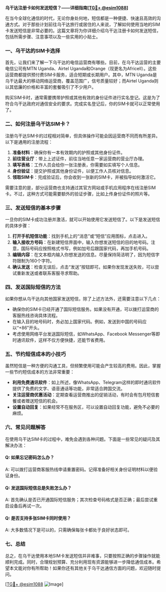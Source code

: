 **乌干达注册卡如何发送短信？——详细指南[[TG💪+ @esim1088](https://t.me/s/esim1088)]**

在当今全球化通信的时代，无论你身处何地，短信都是一种便捷、快速且高效的沟通方式。对于那些计划前往乌干达旅行或居住的人来说，了解如何使用当地的SIM卡发送短信是非常必要的。这篇文章将为你详细介绍乌干达注册卡如何发送短信，包括所需步骤、注意事项以及一些实用的小贴士。

### 一、乌干达的SIM卡选择

首先，让我们来了解一下乌干达的电信运营商有哪些。目前，在乌干达运营的主要电信公司有MTN Uganda、Airtel Uganda和Orange（现更名为Africell）。这些运营商都提供预付费SIM卡服务，适合短期或长期用户。其中，MTN Uganda是乌干达最大的移动网络运营商，覆盖范围广，信号质量较好；而Airtel Uganda则以其低廉的价格和丰富的套餐吸引了不少用户。

购买SIM卡时，通常需要携带护照或其他有效的身份证件进行实名登记。这是为了符合乌干达政府对通信安全的要求。完成实名登记后，你的SIM卡就可以正常使用了。

### 二、如何注册乌干达SIM卡？

注册乌干达SIM卡的过程相对简单，但具体操作可能会因运营商不同而有所差异。以下是通用的注册流程：

1. **准备材料**：确保你有一本有效期内的护照或其他身份证件。
2. **前往营业厅**：带上上述证件，前往当地任意一家运营商的营业厅办理。
3. **填写表格**：工作人员会给你一张注册表，你需要如实填写个人信息。
4. **身份验证**：提交护照或其他身份证件，以便工作人员核对信息。
5. **领取SIM卡**：完成验证后，你会收到一张新的SIM卡，并被指导如何激活它。

需要注意的是，部分运营商也支持通过其官方网站或手机应用程序在线注册SIM卡。不过，这种方式可能需要额外的验证步骤，比如上传身份证件的照片等。

### 三、发送短信的基本步骤

一旦你的SIM卡成功注册并激活，就可以开始使用它发送短信了。以下是发送短信的具体步骤：

1. **打开手机短信功能**：找到手机上的“消息”或“短信”应用图标，点击进入。
2. **输入接收方号码**：在新建短信界面中，输入你想发送短信的目的地号码。注意，国际号码应按照格式书写，例如加号后跟国家代码，再加手机号码。
3. **编辑内容**：在文本框内输入你想发送的信息。尽量保持简洁明了，因为短信字符限制为160个字符。
4. **确认发送**：检查无误后，点击“发送”按钮即可。如果你发现发送失败，可以尝试重新发送或者联系客服寻求帮助。

### 四、发送国际短信的方法

如果你想从乌干达向其他国家发送短信，除了上述方法外，还需要注意以下几点：

- 确保你的SIM卡已经开通了国际短信服务。如果没有开通，可以拨打运营商的客服热线咨询具体流程。
- 在输入目的地号码时，务必加上国家代码。例如，发送到中国的号码应以“+86”开头。
- 考虑使用网络平台发送国际短信，如WhatsApp、Facebook Messenger等即时通讯软件，这样不仅方便快捷，还能节省费用。

### 五、节约短信成本的小技巧

虽然短信是一种方便的沟通工具，但频繁使用可能会产生较高的费用。因此，掌握一些节约短信成本的方法非常重要：

- **利用免费通讯软件**：如上所述，像WhatsApp、Telegram这样的即时通讯软件提供了免费的文字、语音通话等功能，非常适合跨国交流。
- **关注运营商优惠活动**：定期查看运营商推出的促销活动，有时会有包月短信套餐或者赠送短信的机会。
- **设置自动回复**：如果经常不在服务区，可以设置自动回复功能，避免不必要的麻烦。

### 六、常见问题解答

在使用乌干达SIM卡的过程中，难免会遇到各种问题。下面是一些常见的疑问及其解决办法：

#### Q: 如果忘记密码怎么办？
A: 可以拨打运营商客服热线申请重置密码。记得准备好相关身份证明材料以便验证身份。

#### Q: 发送国际短信总是失败怎么办？
A: 首先确认是否已开通国际短信服务；其次检查号码格式是否正确；最后尝试重启设备后再试一次。

#### Q: 是否支持多张SIM卡同时使用？
A: 大多数情况下是可以的，只需确保每张卡都处于良好状态即可。

### 七、总结

总之，在乌干达使用本地SIM卡发送短信并非难事，只要按照正确的步骤操作就能顺利完成。同时，合理规划预算、充分利用现有资源能够进一步降低通信成本。希望本文能对你有所帮助！如果你还有其他关于乌干达通信方面的问题，欢迎随时提问。

[[TG💪+ @esim1088](https://t.me/s/esim1088) ![Image](https://i.postimg.cc/4NQfJmqS/Snipaste-2025-05-13-00-14-12.png)]